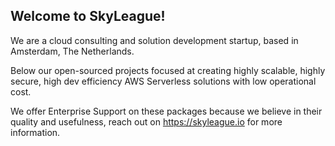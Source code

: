 ## Welcome to SkyLeague!

We are a cloud consulting and solution development startup, based in Amsterdam, The Netherlands.

Below our open-sourced projects focused at creating highly scalable, highly secure, high dev efficiency AWS Serverless solutions with low operational cost.

We offer Enterprise Support on these packages because we believe in their quality and usefulness, reach out on https://skyleague.io for more information.
